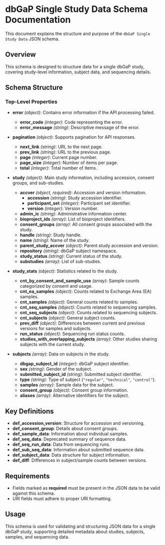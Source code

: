 
# dbGaP Single Study Data Schema Documentation

This document explains the structure and purpose of the `dbGaP Single Study Data` JSON schema.

## Overview

This schema is designed to structure data for a single dbGaP study, covering study-level information, subject data, and sequencing details.

## Schema Structure

### Top-Level Properties

- **error** *(object)*: Contains error information if the API processing failed.
  - **error_code** *(integer)*: Code representing the error.
  - **error_message** *(string)*: Descriptive message of the error.

- **pagination** *(object)*: Supports pagination for API responses.
  - **next_link** *(string)*: URL to the next page.
  - **prev_link** *(string)*: URL to the previous page.
  - **page** *(integer)*: Current page number.
  - **page_size** *(integer)*: Number of items per page.
  - **total** *(integer)*: Total number of items.

- **study** *(object)*: Main study information, including accession, consent groups, and sub-studies.
  - **accver** *(object, required)*: Accession and version information.
    - **accession** *(string)*: Study accession identifier.
    - **participant_set** *(integer)*: Participant set identifier.
    - **version** *(integer)*: Version number.
  - **admin_ic** *(string)*: Administrative information center.
  - **bioproject_ids** *(array)*: List of bioproject identifiers.
  - **consent_groups** *(array)*: All consent groups associated with the study.
  - **handle** *(string)*: Study handle.
  - **name** *(string)*: Name of the study.
  - **parent_study_accver** *(object)*: Parent study accession and version.
  - **repository** *(string)*: dbGaP subject namespace.
  - **study_status** *(string)*: Current status of the study.
  - **substudies** *(array)*: List of sub-studies.

- **study_stats** *(object)*: Statistics related to the study.
  - **cnt_by_consent_and_sample_use** *(array)*: Sample counts categorized by consent and usage.
  - **cnt_ea_samples** *(object)*: Counts related to Exchange Area (EA) samples.
  - **cnt_samples** *(object)*: General counts related to samples.
  - **cnt_seq_samples** *(object)*: Counts related to sequencing samples.
  - **cnt_seq_subjects** *(object)*: Counts related to sequencing subjects.
  - **cnt_subjects** *(object)*: General subject counts.
  - **prev_diff** *(object)*: Differences between current and previous versions for samples and subjects.
  - **run_status** *(object)*: Sequencing run status counts.
  - **studies_with_overlapping_subjects** *(array)*: Other studies sharing subjects with the current study.

- **subjects** *(array)*: Data on subjects in the study.
  - **dbgap_subject_id** *(integer)*: dbGaP subject identifier.
  - **sex** *(string)*: Gender of the subject.
  - **submitted_subject_id** *(string)*: Submitted subject identifier.
  - **type** *(string)*: Type of subject (`"regular"`, `"technical"`, `"control"`).
  - **samples** *(array)*: Sample data for the subject.
  - **consent_group** *(object)*: Consent group information.
  - **aliases** *(array)*: Alternative identifiers for the subject.

## Key Definitions

- **def_accession_version**: Structure for accession and versioning.
- **def_consent_group**: Details about consent groups.
- **def_sample_data**: Information about individual samples.
- **def_seq_data**: Deprecated summary of sequence data.
- **def_seq_run_data**: Data from sequencing runs.
- **def_sub_seq_data**: Information about submitted sequence data.
- **def_subject_data**: Data structure for subject information.
- **def_diff**: Differences in subject/sample counts between versions.

## Requirements

- Fields marked as **required** must be present in the JSON data to be valid against this schema.
- URI fields must adhere to proper URI formatting.

## Usage

This schema is used for validating and structuring JSON data for a single dbGaP study, supporting detailed metadata about studies, subjects, samples, and sequencing data.

